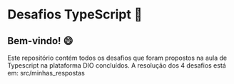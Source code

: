 # Desafios TypeScript :rocket:
  
## Bem-vindo! :smile:

Este repositório contém todos os desafios que foram propostos na aula de Typescript na plataforma DIO concluídos.
A resolução dos 4 desafios está em: src/minhas_respostas

